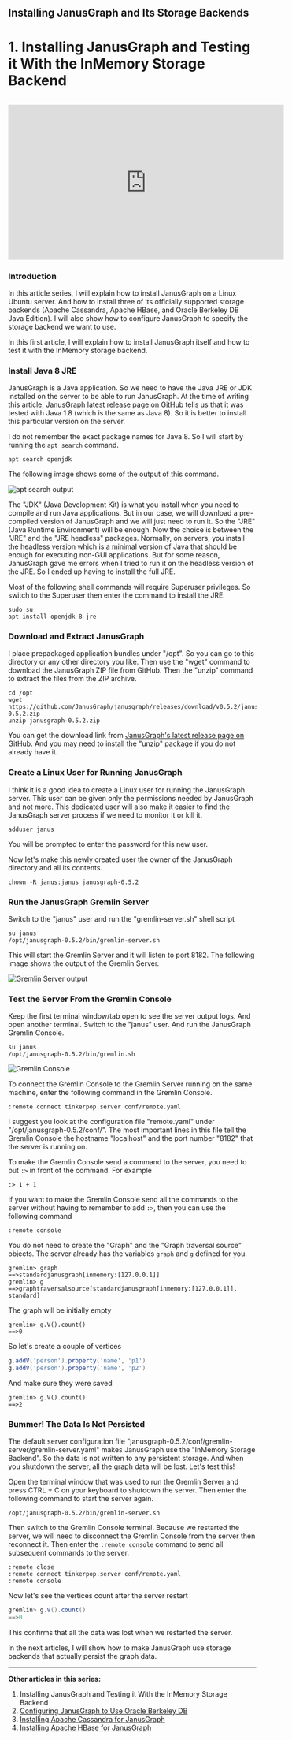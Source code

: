 ## Installing JanusGraph and Its Storage Backends

# 1. Installing JanusGraph and Testing it With the InMemory Storage Backend

<div style="text-align: center; margin-top: 2rem;"><iframe width="560" height="315" src="https://www.youtube.com/embed/4LWl10oKR_s" frameborder="0" allow="accelerometer; autoplay; clipboard-write; encrypted-media; gyroscope; picture-in-picture" allowfullscreen></iframe></div>

### Introduction

In this article series, I will explain how to install JanusGraph on a Linux Ubuntu server. And how to install three of its officially supported storage backends (Apache Cassandra, Apache HBase, and Oracle Berkeley DB Java Edition). I will also show how to configure JanusGraph to specify the storage backend we want to use.

In this first article, I will explain how to install JanusGraph itself and how to test it with the InMemory storage backend.

### Install Java 8 JRE

JanusGraph is a Java application. So we need to have the Java JRE or JDK installed on the server to be able to run JanusGraph. At the time of writing this article, [JanusGraph latest release page on GitHub](https://github.com/JanusGraph/janusgraph/releases/latest) tells us that it was tested with Java 1.8 (which is the same as Java 8). So it is better to install this particular version on the server.

I do not remember the exact package names for Java 8. So I will start by running the `apt search` command.

```shell
apt search openjdk
```

The following image shows some of the output of this command.

![apt search output](apt-search-output.png)

The "JDK" (Java Development Kit) is what you install when you need to compile and run Java applications. But in our case, we will download a pre-compiled version of JanusGraph and we will just need to run it. So the "JRE" (Java Runtime Environment) will be enough. Now the choice is between the "JRE" and the "JRE headless" packages. Normally, on servers, you install the headless version which is a minimal version of Java that should be enough for executing non-GUI applications. But for some reason, JanusGraph gave me errors when I tried to run it on the headless version of the JRE. So I ended up having to install the full JRE.

Most of the following shell commands will require Superuser privileges. So switch to the Superuser then enter the command to install the JRE.

```shell
sudo su
apt install openjdk-8-jre
```

### Download and Extract JanusGraph

I place prepackaged application bundles under "/opt". So you can go to this directory or any other directory you like. Then use the "wget" command to download the JanusGraph ZIP file from GitHub. Then the "unzip" command to extract the files from the ZIP archive.

```shell
cd /opt
wget https://github.com/JanusGraph/janusgraph/releases/download/v0.5.2/janusgraph-0.5.2.zip
unzip janusgraph-0.5.2.zip
```

You can get the download link from [JanusGraph's latest release page on GitHub](https://github.com/JanusGraph/janusgraph/releases/latest). And you may need to install the "unzip" package if you do not already have it.

### Create a Linux User for Running JanusGraph

I think it is a good idea to create a Linux user for running the JanusGraph server. This user can be given only the permissions needed by JanusGraph and not more. This dedicated user will also make it easier to find the JanusGraph server process if we need to monitor it or kill it.

```shell
adduser janus
```

You will be prompted to enter the password for this new user.

Now let's make this newly created user the owner of the JanusGraph directory and all its contents.

```shell
chown -R janus:janus janusgraph-0.5.2
```

### Run the JanusGraph Gremlin Server

Switch to the "janus" user and run the "gremlin-server.sh" shell script

```shell
su janus
/opt/janusgraph-0.5.2/bin/gremlin-server.sh
```

This will start the Gremlin Server and it will listen to port 8182. The following image shows the output of the Gremlin Server.

![Gremlin Server output](gremlin-server-output.png)

### Test the Server From the Gremlin Console

Keep the first terminal window/tab open to see the server output logs. And open another terminal. Switch to the "janus" user. And run the JanusGraph Gremlin Console.

```shell
su janus
/opt/janusgraph-0.5.2/bin/gremlin.sh
```

![Gremlin Console](gremlin-console.png)

To connect the Gremlin Console to the Gremlin Server running on the same machine, enter the following command in the Gremlin Console.

```
:remote connect tinkerpop.server conf/remote.yaml
```

I suggest you look at the configuration file "remote.yaml" under "/opt/janusgraph-0.5.2/conf/". The most important lines in this file tell the Gremlin Console the hostname "localhost" and the port number "8182" that the server is running on.

To make the Gremlin Console send a command to the server, you need to put `:>` in front of the command. For example

```
:> 1 + 1
```

If you want to make the Gremlin Console send all the commands to the server without having to remember to add `:>`, then you can use the following command

```
:remote console
```

You do not need to create the "Graph" and the "Graph traversal source" objects. The server already has the variables `graph` and `g` defined for you.

```
gremlin> graph
==>standardjanusgraph[inmemory:[127.0.0.1]]
gremlin> g
==>graphtraversalsource[standardjanusgraph[inmemory:[127.0.0.1]], standard]
```

The graph will be initially empty

```
gremlin> g.V().count()
==>0
```

So let's create a couple of vertices

```groovy
g.addV('person').property('name', 'p1')
g.addV('person').property('name', 'p2')
```

And make sure they were saved

```
gremlin> g.V().count()
==>2
```

### Bummer! The Data Is Not Persisted

The default server configuration file "janusgraph-0.5.2/conf/gremlin-server/gremlin-server.yaml" makes JanusGraph use the "InMemory Storage Backend". So the data is not written to any persistent storage. And when you shutdown the server, all the graph data will be lost. Let's test this!

Open the terminal window that was used to run the Gremlin Server and press CTRL + C on your keyboard to shutdown the server. Then enter the following command to start the server again.

```shell
/opt/janusgraph-0.5.2/bin/gremlin-server.sh
```

Then switch to the Gremlin Console terminal. Because we restarted the server, we will need to disconnect the Gremlin Console from the server then reconnect it. Then enter the `:remote console` command to send all subsequent commands to the server.

```
:remote close
:remote connect tinkerpop.server conf/remote.yaml
:remote console
```

Now let's see the vertices count after the server restart

```groovy
gremlin> g.V().count()
==>0
```

This confirms that all the data was lost when we restarted the server.

In the next articles, I will show how to make JanusGraph use storage backends that actually persist the graph data.

---

**Other articles in this series:**

1. Installing JanusGraph and Testing it With the InMemory Storage Backend
2. [Configuring JanusGraph to Use Oracle Berkeley DB](../configuring-janusgraph-to-use-oracle-berkeley-db/index.md)
3. [Installing Apache Cassandra for JanusGraph](../installing-apache-cassandra-for-janusgraph/index.md)
4. [Installing Apache HBase for JanusGraph](../installing-apache-hbase-for-janusgraph/index.md)
